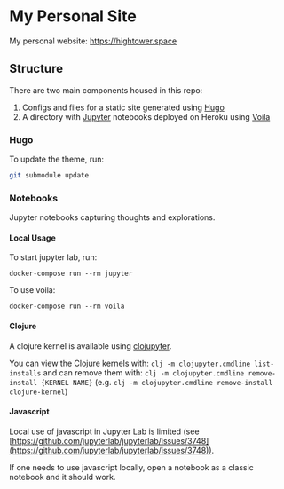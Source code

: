 # My Personal Site

My personal website: https://hightower.space

## Structure

There are two main components housed in this repo:

1. Configs and files for a static site generated using [Hugo](gohugo.io)
2. A directory with [Jupyter](https://jupyter.org/) notebooks deployed on Heroku using [Voila](https://github.com/voila-dashboards/voila)

### Hugo

To update the theme, run:

```bash
git submodule update
```

### Notebooks

Jupyter notebooks capturing thoughts and explorations.

#### Local Usage

To start jupyter lab, run:

```
docker-compose run --rm jupyter
```

To use voila:

```
docker-compose run --rm voila
```

#### Clojure

A clojure kernel is available using [clojupyter](https://github.com/clojupyter/clojupyter).

You can view the Clojure kernels with: `clj -m clojupyter.cmdline list-installs`
and can remove them with: `clj -m clojupyter.cmdline remove-install {KERNEL NAME}`
(e.g. `clj -m clojupyter.cmdline remove-install clojure-kernel`)

#### Javascript

Local use of javascript in Jupyter Lab is limited (see [https://github.com/jupyterlab/jupyterlab/issues/3748](https://github.com/jupyterlab/jupyterlab/issues/3748)).

If one needs to use javascript locally, open a notebook as a classic notebook and it should work.
